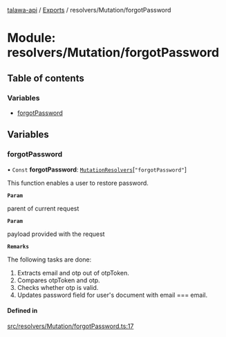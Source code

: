 [talawa-api](../README.md) / [Exports](../modules.md) / resolvers/Mutation/forgotPassword

# Module: resolvers/Mutation/forgotPassword

## Table of contents

### Variables

- [forgotPassword](resolvers_Mutation_forgotPassword.md#forgotpassword)

## Variables

### forgotPassword

• `Const` **forgotPassword**: [`MutationResolvers`](types_generatedGraphQLTypes.md#mutationresolvers)[``"forgotPassword"``]

This function enables a user to restore password.

**`Param`**

parent of current request

**`Param`**

payload provided with the request

**`Remarks`**

The following tasks are done:
1. Extracts email and otp out of otpToken.
2. Compares otpToken and otp.
3. Checks whether otp is valid.
4. Updates password field for user's document with email === email.

#### Defined in

[src/resolvers/Mutation/forgotPassword.ts:17](https://github.com/PalisadoesFoundation/talawa-api/blob/cba820f/src/resolvers/Mutation/forgotPassword.ts#L17)
